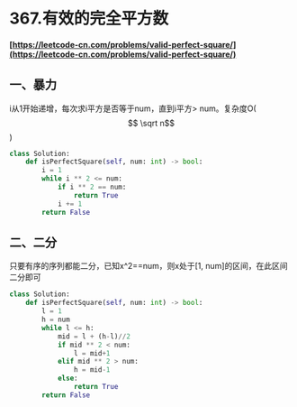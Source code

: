# 367.有效的完全平方数

#### [https://leetcode-cn.com/problems/valid-perfect-square/](https://leetcode-cn.com/problems/valid-perfect-square/)

## 一、暴力

i从1开始递增，每次求i平方是否等于num，直到i平方> num。复杂度O($$ \sqrt n$$ )

```python
class Solution:
    def isPerfectSquare(self, num: int) -> bool:
        i = 1
        while i ** 2 <= num:
            if i ** 2 == num:
                return True
            i += 1
        return False
```

## 二、二分

只要有序的序列都能二分，已知x^2==num，则x处于[1, num]的区间，在此区间二分即可

```python
class Solution:
    def isPerfectSquare(self, num: int) -> bool:
        l = 1
        h = num
        while l <= h:
            mid = l + (h-l)//2
            if mid ** 2 < num:
                l = mid+1
            elif mid ** 2 > num:
                h = mid-1
            else:
                return True
        return False
```